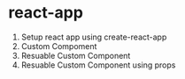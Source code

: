 # react-app

1. Setup react app using create-react-app
2. Custom Compoment
3. Resuable Custom Component
4. Resuable Custom Component using props
